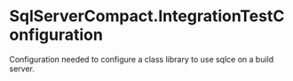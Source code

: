 SqlServerCompact.IntegrationTestConfiguration
=============================================

Configuration needed to configure a class library to use sqlce on a build server.